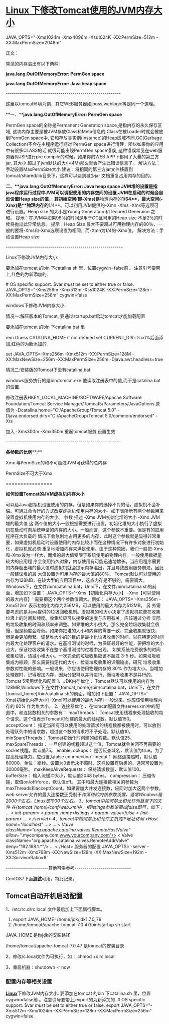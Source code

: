 # [Linux 下修改Tomcat使用的JVM内存大小](https://www.cnblogs.com/baihuitestsoftware/articles/6382906.html)



JAVA_OPTS="-Xms1024m -Xmx4096m -Xss1024K -XX:PermSize=512m -XX:MaxPermSize=2048m"

 

正文：

 

常见的内存溢出有以下两种:

**java.lang.OutOfMemoryError: PermGen space**

**java.lang.OutOfMemoryError: Java heap space**

 

\---------------------------------------------------------

这里以tomcat环境为例，其它WEB服务器如jboss,weblogic等是同一个道理。


**一、****java.lang.OutOfMemoryError: PermGen space**

PermGen space的全称是Permanent Generation space,是指内存的永久保存区域,
这块内存主要是被JVM存放Class和Meta信息的,Class在被Loader时就会被放到PermGen space中,
它和存放类实例(Instance)的Heap区域不同,GC(Garbage Collection)不会在主程序运行期对
PermGen space进行清理，所以如果你的应用中有很多CLASS的话,就很可能出现PermGen space错误,
这种错误常见在web服务器对JSP进行pre compile的时候。如果你的WEB APP下都用了大量的第三方jar, 其大小
超过了jvm默认的大小(4M)那么就会产生此错误信息了。
解决方法： 手动设置MaxPermSize大小
建议：将相同的第三方jar文件移置到tomcat/shared/lib目录下，这样可以达到减少jar 文档重复占用内存的目的。

 

**二、****java.lang.OutOfMemoryError: Java heap space**
JVM堆的设置是指java程序运行过程中JVM可以调配使用的内存空间的设置.JVM在启动的时候会自动设置Heap size的值，
其初始空间(即-Xms)是**物理内存的****1/64**，最大空间(-Xmx)是**物理内存的****1/4**。可以利用JVM提供的-Xmn -Xms -Xmx等选项可
进行设置。Heap size 的大小是Young Generation 和Tenured Generaion 之和。
提示：在JVM中如果98％的时间是用于GC且可用的Heap size 不足2％的时候将抛出此异常信息。
提示：Heap Size 最大不要超过可用物理内存的80％，一般的要将-Xms和-Xmx选项设置为相同，而-Xmn为1/4的-Xmx值。 
解决方法：手动设置Heap size

\----------------------------------------------------------

 

Linux下修改JVM内存大小:

要添加在tomcat 的bin 下catalina.sh 里，位置cygwin=false前 。注意引号要带上,红色的为新添加的.

\# OS specific support. $var _must_ be set to either true or false.
JAVA_OPTS="-Xms256m -Xmx512m -Xss1024K -XX:PermSize=128m -XX:MaxPermSize=256m"
cygwin=false

 

windows下修改JVM内存大小:

情况一:解压版本的Tomcat, 要通过startup.bat启动tomcat才能加载配置

要添加在tomcat 的bin 下catalina.bat 里

rem Guess CATALINA_HOME if not defined
set CURRENT_DIR=%cd%后面添加,红色的为新添加的.

set JAVA_OPTS=-Xms256m -Xmx512m -XX:PermSize=128M -XX:MaxNewSize=256m -XX:MaxPermSize=256m -Djava.awt.headless=true

 

情况二:安装版的Tomcat下没有catalina.bat

windows服务执行的是bin/tomcat.exe.他读取注册表中的值,而不是catalina.bat的设置.

修改注册表HKEY_LOCAL_MACHINE/SOFTWARE/Apache Software Foundation/Tomcat Service Manager/Tomcat5/Parameters/JavaOptions
原值为
-Dcatalina.home="C:/ApacheGroup/Tomcat 5.0"
-Djava.endorsed.dirs="C:/ApacheGroup/Tomcat 5.0/common/endorsed"
-Xrs

加入 -Xms300m -Xmx350m 
重起tomcat服务,设置生效

 

\---------------------------------------------------------

**各参数的比例****:**

Xmx 与PermSize的和不可超过JVM可获得的总内存

PermSize不可大于Xmx

================

**如何设置****Tomcat****的****JVM****虚拟机内存大小**

可以给Java虚拟机设置使用的内存，但是如果你的选择不对的话，虚拟机不会补偿。可通过命令行的方式改变虚拟机使用内存的大小。如下表所示有两个参数用来设置虚拟机使用内存的大小。
参数
描述
-Xms
JVM初始化堆的大小
-Xmx
JVM堆的最大值
这 两个值的大小一般根据需要进行设置。初始化堆的大小执行了虚拟机在启动时向系统申请的内存的大小。一般而言，这个参数不重要。但是有的应用程序在大负载的 情况下会急剧地占用更多的内存，此时这个参数就是显得非常重要，如果虚拟机启动时设置使用的内存比较小而在这种情况下有许多对象进行初始化，虚拟机就必须 重复地增加内存来满足使用。由于这种原因，我们一般把-Xms和-Xmx设为一样大，而堆的最大值受限于系统使用的物理内存。一般使用数据量较大的应用程 序会使用持久对象，内存使用有可能迅速地增长。当应用程序需要的内存超出堆的最大值时虚拟机就会提示内存溢出，并且导致应用服务崩溃。因此一般建议堆的最 大值设置为可用内存的最大值的80%。
Tomcat默认可以使用的内存为128MB，在较大型的应用项目中，这点内存是不够的，需要调大。
Windows下，在文件/bin/catalina.bat，Unix下，在文件/bin/catalina.sh的前面，增加如下设置：
JAVA_OPTS='-Xms【初始化内存大小】 -Xmx【可以使用的最大内存】'
需要把这个两个参数值调大。例如：
JAVA_OPTS='-Xms256m -Xmx512m'
表示初始化内存为256MB，可以使用的最大内存为512MB。
另 外需要考虑的是Java提供的垃圾回收机制。虚拟机的堆大小决定了虚拟机花费在收集垃圾上的时间和频度。收集垃圾可以接受的速度与应用有关，应该通过分析 实际的垃圾收集的时间和频率来调整。如果堆的大小很大，那么完全垃圾收集就会很慢，但是频度会降低。如果你把堆的大小和内存的需要一致，完全收集就很快， 但是会更加频繁。调整堆大小的的目的是最小化垃圾收集的时间，以在特定的时间内最大化处理客户的请求。在基准测试的时候，为保证最好的性能，要把堆的大小 设大，保证垃圾收集不在整个基准测试的过程中出现。
如果系统花费很多的时间收集垃圾，请减小堆大小。一次完全的垃圾收集应该不超过 3-5 秒。如果垃圾收集成为瓶颈，那么需要指定代的大小，检查垃圾收集的详细输出，研究 垃圾收集参数对性能的影响。一般说来，你应该使用物理内存的 80% 作为堆大小。当增加处理器时，记得增加内存，因为分配可以并行进行，而垃圾收集不是并行的。
Tomcat 5常用优化和配置
1、JDK内存优化：
Tomcat默认可以使用的内存为128MB,Windows下,在文件{tomcat_home}/bin/catalina.bat，Unix下，在文件{tomcat_home}/bin/catalina.sh的前面，增加如下设置：
JAVA_OPTS='-Xms[初始化内存大小] -Xmx[可以使用的最大内存]
一般说来，你应该使用物理内存的 80% 作为堆大小。
2、连接器优化：
在tomcat配置文件server.xml中的配置中，和连接数相关的参数有：
maxThreads：
Tomcat使用线程来处理接收的每个请求。这个值表示Tomcat可创建的最大的线程数。默认值150。
acceptCount：
指定当所有可以使用的处理请求的线程数都被使用时，可以放到处理队列中的请求数，超过这个数的请求将不予处理。默认值10。
minSpareThreads：
Tomcat初始化时创建的线程数。默认值25。
maxSpareThreads：
一旦创建的线程超过这个值，Tomcat就会关闭不再需要的socket线程。默认值75。
enableLookups：
是否反查域名，默认值为true。为了提高处理能力，应设置为false
connnectionTimeout：
网络连接超时，默认值60000，单位：毫秒。设置为0表示永不超时，这样设置有隐患的。通常可设置为30000毫秒。
maxKeepAliveRequests：
保持请求数量，默认值100。
bufferSize：
输入流缓冲大小，默认值2048 bytes。
compression：
压缩传输，取值on/off/force，默认值off。
其中和最大连接数相关的参数为maxThreads和acceptCount。如果要加大并发连接数，应同时加大这两个参数。web server允许的最大连接数还受制于*作系统的内核参数设置，通常Windows是2000个左右，Linux是1000个左右。
3、tomcat中如何禁止和允许列目录下的文件
在{tomcat_home}/conf/web.xml中，把listings参数设置成false即可，如下：
<servlet>
...
< init-param>
< param-name>listings</param-name>
< param-value>false</param-value>
< /init-param>
...
< /servlet>
4、tomcat中如何禁止和允许主机或IP地址访问
<Host name="localhost" ...>
...
< Valve className="org.apache.catalina.valves.RemoteHostValve"
allow="*.mycompany.com,www.yourcompany.com"/>
< Valve className="org.apache.catalina.valves.RemoteAddrValve"
deny="192.168.1.*"/>
...
< /Host>
服务器的配置
JAVA_OPTS='-server -Xms512m -Xmx768m -XX:NewSize=128m -XX:MaxNewSize=192m -XX:SurvivorRatio=8'

 

 

---------------------其他可供参考----------------------------

CentOS7下面[**测试**](http://lib.csdn.net/base/softwaretest)可用，特此记录。 

## Tomcat自动开机启动配置

1、/etc/rc.d/rc.local 文件最后加上下面俩行脚本。 

1. export JAVA_HOME=/home/jdk/jdk1.7.0_79 
2. /home/tomcat/apache-tomcat-7.0.47/bin/startup.sh start 

JAVA_HOME 是你jdk的安装路径

/home/tomcat/apache-tomcat-7.0.47  是tomcat的安装目录

 

2、修改rc.local文件为可执行，如： chmod +x rc.local

 

3、重启机器：shutdown -r now

 

### 配置内存等相关设置

[**Linux**](http://lib.csdn.net/base/linux)下修改JVM内存大小:
要添加在tomcat 的bin 下catalina.sh 里，位置cygwin=false前 。注意引号要带上,export的为新添加的.
\# OS specific support. $var _must_ be set to either true or false.
export JAVA_OPTS="-Xms512m -Xmx1024m -XX:PermSize=128m -XX:MaxPermSize=256m"
cygwin=false